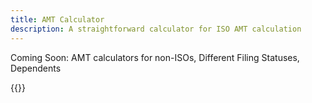 ```yaml
---
title: AMT Calculator
description: A straightforward calculator for ISO AMT calculation
---
```

Coming Soon: AMT calculators for non-ISOs, Different Filing Statuses, Dependents

{{<amt-calculator-embed >}}